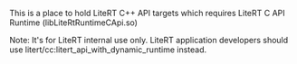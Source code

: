 This is a place to hold LiteRT C++ API targets which requires LiteRT C API
Runtime (libLiteRtRuntimeCApi.so)

Note: It's for LiteRT internal use only. LiteRT application developers should
use litert/cc:litert_api_with_dynamic_runtime instead.
